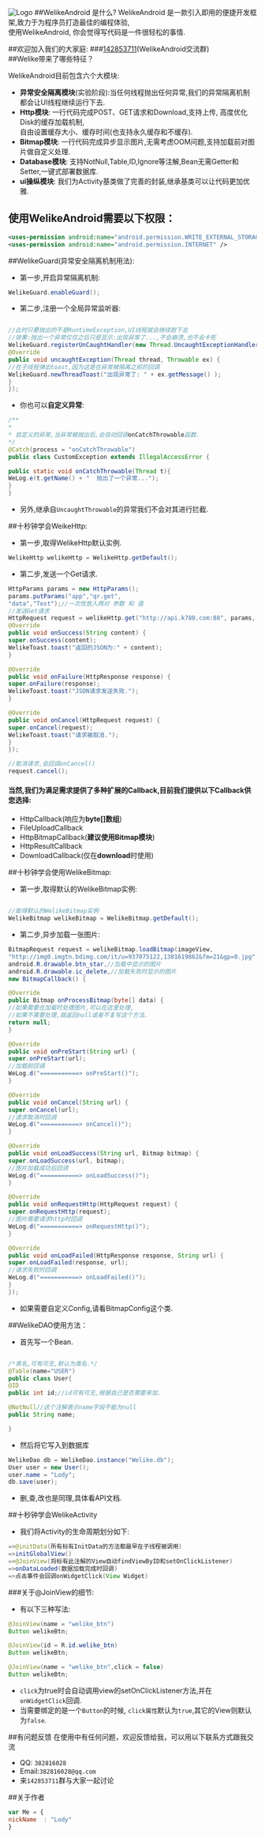 ![Logo](https://raw.githubusercontent.com/FinalLody/WelikeAndroid/master/Welike_Android.png)
##WelikeAndroid 是什么?
WelikeAndroid 是一款引入即用的便捷开发框架,致力于为程序员打造最佳的编程体验,<br>使用WelikeAndroid, 你会觉得写代码是一件很轻松的事情.

##欢迎加入我们的大家庭:
###[142853711](http://jq.qq.com/?_wv=1027&k=cxU1Or)(WelikeAndroid交流群)
<br>
##Welike带来了哪些特征？

WelikeAndroid目前包含六个大模块:

* <b>异常安全隔离模块</b>(实验阶段):当任何线程抛出任何异常,我们的异常隔离机制都会让UI线程继续运行下去.
* <b>Http模块</b>: 一行代码完成POST、GET请求和Download,支持上传, 高度优化Disk的缓存加载机制,<br> 自由设置缓存大小、缓存时间(也支持永久缓存和不缓存).
* <b>Bitmap模块</b>: 一行代码完成异步显示图片,无需考虑OOM问题,支持加载前对图片做自定义处理.
* <b>Database模块</b>: 支持NotNull,Table,ID,Ignore等注解,Bean无需Getter和Setter,一键式部署数据库.
* <b>ui操纵模块</b>: 我们为Activity基类做了完善的封装,继承基类可以让代码更加优雅.

## 使用WelikeAndroid需要以下权限：

```xml
<uses-permission android:name="android.permission.WRITE_EXTERNAL_STORAGE" />
<uses-permission android:name="android.permission.INTERNET" />
```
##WelikeGuard(异常安全隔离机制用法):
* 第一步,开启异常隔离机制:

```java
WelikeGuard.enableGuard();
```
* 第二步,注册一个全局异常监听器:

```java

//此时只要抛出的不是RuntimeException,UI线程就会继续跑下去
//效果:抛出一个异常仅仅之后只是显示:出现异常了...,不会崩溃,也不会卡死
WelikeGuard.registerUnCaughtHandler(new Thread.UncaughtExceptionHandler() {
@Override
public void uncaughtException(Thread thread, Throwable ex) {
//在子线程弹出toast,因为这是在异常被隔离之前的回调
WelikeGuard.newThreadToast("出现异常了: " + ex.getMessage() );
}
});
```
* 你也可以<b>自定义异常</b>:

```java
/**
*
* 自定义的异常,当异常被抛出后,会自动回调onCatchThrowable函数.
*/
@Catch(process = "onCatchThrowable")
public class CustomException extends IllegalAccessError {

public static void onCatchThrowable(Thread t){
WeLog.e(t.getName() + "  抛出了一个异常...");
}
}

```
* 另外,继承自`UncaughtThrowable`的异常我们不会对其进行拦截.

##十秒钟学会WeikeHttp:
* 第一步,取得WelikeHttp默认实例.

```java
WelikeHttp welikeHttp = WelikeHttp.getDefault();
```
* 第二步,发送一个Get请求.

```java
HttpParams params = new HttpParams();
params.putParams("app","qr.get",
"data","Test");//一次性放入两对 参数 和 值
//发送Get请求
HttpRequest request = welikeHttp.get("http://api.k780.com:88", params, new HttpResultCallback() {
@Override
public void onSuccess(String content) {
super.onSuccess(content);
WelikeToast.toast("返回的JSON为:" + content);
}

@Override
public void onFailure(HttpResponse response) {
super.onFailure(response);
WelikeToast.toast("JSON请求发送失败.");
}

@Override
public void onCancel(HttpRequest request) {
super.onCancel(request);
WelikeToast.toast("请求被取消.");
}
});

//取消请求,会回调onCancel()
request.cancel();

```
#### 当然,我们为满足需求提供了多种扩展的Callback,目前我们提供以下Callback供您选择:
* HttpCallback(响应为<b>byte[]数组</b>)
* FileUploadCallback
* HttpBitmapCallback(<b>建议使用Bitmap模块</b>)
* HttpResultCallback
* DownloadCallback(仅在<b>download</b>时使用)

##十秒钟学会使用WelikeBitmap:
* 第一步,取得默认的WelikeBitmap实例:

```java

//取得默认的WelikeBitmap实例
WelikeBitmap welikeBitmap = WelikeBitmap.getDefault();
```
* 第二步,异步加载一张图片:

```java
BitmapRequest request = welikeBitmap.loadBitmap(imageView,
"http://img0.imgtn.bdimg.com/it/u=937075122,1381619862&fm=21&gp=0.jpg",
android.R.drawable.btn_star,//加载中显示的图片
android.R.drawable.ic_delete,//加载失败时显示的图片
new BitmapCallback() {

@Override
public Bitmap onProcessBitmap(byte[] data) {
//如果需要在加载时处理图片,可以在这里处理,
//如果不需要处理,就返回null或者不复写这个方法.
return null;
}

@Override
public void onPreStart(String url) {
super.onPreStart(url);
//加载前回调
WeLog.d("===========> onPreStart()");
}

@Override
public void onCancel(String url) {
super.onCancel(url);
//请求取消时回调
WeLog.d("===========> onCancel()");
}

@Override
public void onLoadSuccess(String url, Bitmap bitmap) {
super.onLoadSuccess(url, bitmap);
//图片加载成功后回调
WeLog.d("===========> onLoadSuccess()");
}

@Override
public void onRequestHttp(HttpRequest request) {
super.onRequestHttp(request);
//图片需要请求http时回调
WeLog.d("===========> onRequestHttp()");
}

@Override
public void onLoadFailed(HttpResponse response, String url) {
super.onLoadFailed(response, url);
//请求失败时回调
WeLog.d("===========> onLoadFailed()");
}
});
```
* 如果需要自定义Config,请看BitmapConfig这个类.

##WelikeDAO使用方法：
* 首先写一个Bean.

```java

/*表名,可有可无,默认为类名.*/
@Table(name="USER")
public class User{
@ID
public int id;//id可有可无,根据自己是否需要来加.

@NotNull//这个注解表示name字段不能为null
public String name;

}
```
* 然后将它写入到数据库

```java
WelikeDao db = WelikeDao.instance("Welike.db");
User user = new User();
user.name = "Lody";
db.save(user);
```
* 删,查,改也是同理,具体看API文档.

##十秒钟学会WelikeActivity
* 我们将Activity的生命周期划分如下:
```java
=>@initData(所有标有InitData的方法都最早在子线程被调用)
=>initGlobalView()
=>@JoinView(将标有此注解的View自动findViewByID和setOnClickListener)
=>onDataLoaded(数据加载完成时回调)
=>点击事件会回调onWidgetClick(View Widget)
```

###关于@JoinView的细节:
* 有以下三种写法:

```java
@JoinView(name = "welike_btn")
Button welikeBtn;
```

```java
@JoinView(id = R.id.welike_btn)
Button welikeBtn;
```
```java
@JoinView(name = "welike_btn",click = false)
Button welikeBtn;
```
* `click`为true时会自动调用view的setOnClickListener方法,并在`onWidgetClick`回调.
* 当需要绑定的是一个`Button`的时候, `click属性`默认为`true`,其它的View则默认为`false`.

##有问题反馈
在使用中有任何问题，欢迎反馈给我，可以用以下联系方式跟我交流

* QQ: `382816028`
* Email:`382816028@qq.com`
* 来`142853711`群与大家一起讨论


##关于作者

```javascript
var Me = {
nickName  : "Lody"
}
```